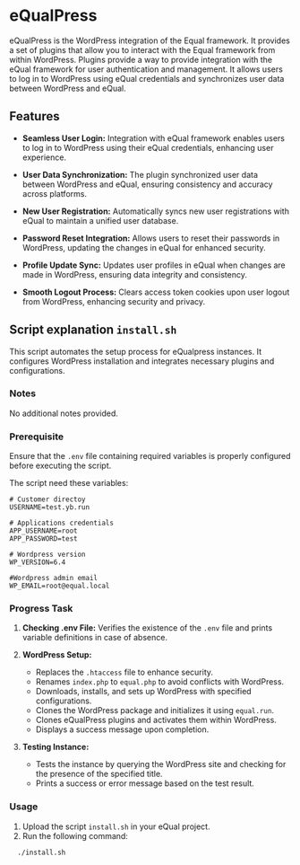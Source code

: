 # eQualPress

eQualPress is the WordPress integration of the Equal framework. It provides a set of plugins that allow you to interact
with the Equal framework from within WordPress.
Plugins provide a way to provide integration with the eQual framework for user authentication and management. It allows
users to log in to WordPress using eQual credentials and synchronizes user data between WordPress and eQual.

## Features

- **Seamless User Login:**
  Integration with eQual framework enables users to log in to WordPress using their eQual credentials, enhancing user
  experience.

- **User Data Synchronization:**
  The plugin synchronized user data between WordPress and eQual, ensuring consistency and accuracy across platforms.

- **New User Registration:**
  Automatically syncs new user registrations with eQual to maintain a unified user database.

- **Password Reset Integration:**
  Allows users to reset their passwords in WordPress, updating the changes in eQual for enhanced security.

- **Profile Update Sync:**
  Updates user profiles in eQual when changes are made in WordPress, ensuring data integrity and consistency.

- **Smooth Logout Process:**
  Clears access token cookies upon user logout from WordPress, enhancing security and privacy.

## Script explanation ``install.sh``

This script automates the setup process for eQualpress instances. It configures WordPress installation and integrates necessary plugins and configurations.

### Notes
No additional notes provided.

### Prerequisite
Ensure that the `.env` file containing required variables is properly configured before executing the script.

The script need these variables:

```env
# Customer directoy
USERNAME=test.yb.run

# Applications credentials
APP_USERNAME=root
APP_PASSWORD=test

# Wordpress version
WP_VERSION=6.4

#Wordpress admin email
WP_EMAIL=root@equal.local
```

### Progress Task

1. **Checking .env File:** Verifies the existence of the `.env` file and prints variable definitions in case of absence.

2. **WordPress Setup:**
   - Replaces the `.htaccess` file to enhance security.
   - Renames `index.php` to `equal.php` to avoid conflicts with WordPress.
   - Downloads, installs, and sets up WordPress with specified configurations.
   - Clones the WordPress package and initializes it using `equal.run`.
   - Clones eQualPress plugins and activates them within WordPress.
   - Displays a success message upon completion.

3. **Testing Instance:**
   - Tests the instance by querying the WordPress site and checking for the presence of the specified title.
   - Prints a success or error message based on the test result.

### Usage

1. Upload the script ``install.sh`` in your eQual project.
2. Run the following command:

```bash
  ./install.sh
```
